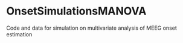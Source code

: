 # OnsetSimulationsMANOVA
Code and data for simulation on multivariate analysis of MEEG onset estimation
